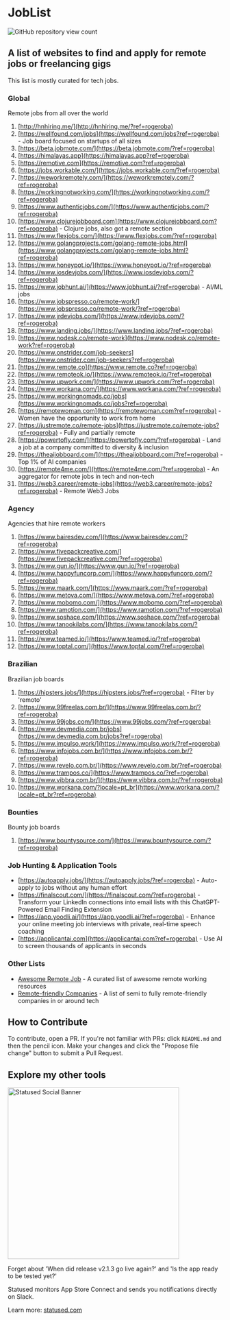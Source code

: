 # JobList

<img src="https://views.whatilearened.today/views/github/rogerluan/joblist.svg" alt="GitHub repository view count"></br>

## A list of websites to find and apply for remote jobs or freelancing gigs

This list is mostly curated for tech jobs.

### Global

Remote jobs from all over the world

1. [http://hnhiring.me/](http://hnhiring.me/?ref=rogeroba)
1. [https://wellfound.com/jobs](https://wellfound.com/jobs?ref=rogeroba) - Job board focused on startups of all sizes
1. [https://beta.jobmote.com/](https://beta.jobmote.com/?ref=rogeroba)
1. [https://himalayas.app](https://himalayas.app?ref=rogeroba)
1. [https://remotive.com](https://remotive.com?ref=rogeroba)
1. [https://jobs.workable.com/](https://jobs.workable.com/?ref=rogeroba)
1. [https://weworkremotely.com/](https://weworkremotely.com/?ref=rogeroba)
1. [https://workingnotworking.com/](https://workingnotworking.com/?ref=rogeroba)
1. [https://www.authenticjobs.com/](https://www.authenticjobs.com/?ref=rogeroba)
1. [https://www.clojurejobboard.com](https://www.clojurejobboard.com?ref=rogeroba) - Clojure jobs, also got a remote section
1. [https://www.flexjobs.com/](https://www.flexjobs.com/?ref=rogeroba)
1. [https://www.golangprojects.com/golang-remote-jobs.html](https://www.golangprojects.com/golang-remote-jobs.html?ref=rogeroba)
1. [https://www.honeypot.io/](https://www.honeypot.io/?ref=rogeroba)
1. [https://www.iosdevjobs.com/](https://www.iosdevjobs.com/?ref=rogeroba)
1. [https://www.jobhunt.ai/](https://www.jobhunt.ai/?ref=rogeroba) - AI/ML jobs
1. [https://www.jobspresso.co/remote-work/](https://www.jobspresso.co/remote-work/?ref=rogeroba)
1. [https://www.jrdevjobs.com/](https://www.jrdevjobs.com/?ref=rogeroba)
1. [https://www.landing.jobs/](https://www.landing.jobs/?ref=rogeroba)
1. [https://www.nodesk.co/remote-work](https://www.nodesk.co/remote-work?ref=rogeroba)
1. [https://www.onstrider.com/job-seekers](https://www.onstrider.com/job-seekers?ref=rogeroba)
1. [https://www.remote.co](https://www.remote.co?ref=rogeroba)
1. [https://www.remoteok.io/](https://www.remoteok.io/?ref=rogeroba)
1. [https://www.upwork.com/](https://www.upwork.com/?ref=rogeroba)
1. [https://www.workana.com/](https://www.workana.com/?ref=rogeroba)
1. [https://www.workingnomads.co/jobs](https://www.workingnomads.co/jobs?ref=rogeroba)
1. [https://remotewoman.com](https://remotewoman.com?ref=rogeroba) - Women have the opportunity to work from home
1. [https://justremote.co/remote-jobs](https://justremote.co/remote-jobs?ref=rogeroba) - Fully and partially remote
1. [https://powertofly.com/](https://powertofly.com/?ref=rogeroba) - Land a job at a company committed to diversity & inclusion
1. [https://theaijobboard.com/](https://theaijobboard.com/?ref=rogeroba) - Top 1% of AI companies
1. [https://remote4me.com/](https://remote4me.com/?ref=rogeroba) - An aggregator for remote jobs in tech and non-tech
1. [https://web3.career/remote-jobs](https://web3.career/remote-jobs?ref=rogeroba) - Remote Web3 Jobs

### Agency

Agencies that hire remote workers

1. [https://www.bairesdev.com/](https://www.bairesdev.com/?ref=rogeroba)
1. [https://www.fivepackcreative.com/](https://www.fivepackcreative.com/?ref=rogeroba)
1. [https://www.gun.io/](https://www.gun.io/?ref=rogeroba)
1. [https://www.happyfuncorp.com/](https://www.happyfuncorp.com/?ref=rogeroba)
1. [https://www.maark.com/](https://www.maark.com/?ref=rogeroba)
1. [https://www.metova.com/](https://www.metova.com/?ref=rogeroba)
1. [https://www.mobomo.com/](https://www.mobomo.com/?ref=rogeroba)
1. [https://www.ramotion.com/](https://www.ramotion.com/?ref=rogeroba)
1. [https://www.soshace.com/](https://www.soshace.com/?ref=rogeroba)
1. [https://www.tanookilabs.com/](https://www.tanookilabs.com/?ref=rogeroba)
1. [https://www.teamed.io/](https://www.teamed.io/?ref=rogeroba)
1. [https://www.toptal.com/](https://www.toptal.com/?ref=rogeroba)

### Brazilian

Brazilian job boards

1. [https://hipsters.jobs/](https://hipsters.jobs/?ref=rogeroba) - Filter by 'remoto'
1. [https://www.99freelas.com.br/](https://www.99freelas.com.br/?ref=rogeroba)
1. [https://www.99jobs.com/](https://www.99jobs.com/?ref=rogeroba)
1. [https://www.devmedia.com.br/jobs](https://www.devmedia.com.br/jobs?ref=rogeroba)
1. [https://www.impulso.work/](https://www.impulso.work/?ref=rogeroba)
1. [https://www.infojobs.com.br/](https://www.infojobs.com.br/?ref=rogeroba)
1. [https://www.revelo.com.br/](https://www.revelo.com.br/?ref=rogeroba)
1. [https://www.trampos.co/](https://www.trampos.co/?ref=rogeroba)
1. [https://www.vibbra.com.br/](https://www.vibbra.com.br/?ref=rogeroba)
1. [https://www.workana.com/?locale=pt_br](https://www.workana.com/?locale=pt_br?ref=rogeroba)

### Bounties

Bounty job boards

1. [https://www.bountysource.com/](https://www.bountysource.com/?ref=rogeroba)

### Job Hunting & Application Tools

- [https://autoapply.jobs/](https://autoapply.jobs/?ref=rogeroba) - Auto-apply to jobs without any human effort
- [https://finalscout.com/](https://finalscout.com/?ref=rogeroba) - Transform your LinkedIn connections into email lists with this ChatGPT-Powered Email Finding Extension
- [https://app.yoodli.ai/](https://app.yoodli.ai/?ref=rogeroba) - Enhance your online meeting job interviews with private, real-time speech coaching
- [https://applicantai.com](https://applicantai.com?ref=rogeroba) - Use AI to screen thousands of applicants in seconds

### Other Lists

- [Awesome Remote Job](https://www.github.com/lukasz-madon/awesome-remote-job?ref=rogeroba) - A curated list of awesome remote working resources
- [Remote-friendly Companies](https://www.github.com/jessicard/remote-jobs?ref=rogeroba) - A list of semi to fully remote-friendly companies in or around tech

## How to Contribute

To contribute, open a PR. If you're not familiar with PRs: click `README.md` and then the pencil icon. Make your changes and click the "Propose file change" button to submit a Pull Request.

## Explore my other tools

<img width="400" alt="Statused Social Banner" src="https://statused.com/assets/social-banner.png">

Forget about 'When did release v2.1.3 go live again?' and 'Is the app ready to be tested yet?'

Statused monitors App Store Connect and sends you notifications directly on Slack.

Learn more: [statused.com](https://statused.com?ref=joblist)
